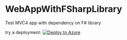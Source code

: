 # WebAppWithFSharpLibrary
Test MVC4 app with dependency on F# library

try a deployment:
[![Deploy to Azure](http://azuredeploy.net/deploybutton.png)](https://azuredeploy.net/)
